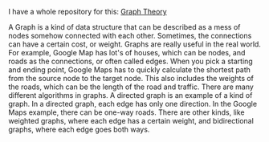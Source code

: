 I have a whole repository for this: [Graph Theory](https://github.com/nishantc1527/Graph-Theory)

A Graph is a kind of data structure that can be described as a mess of nodes somehow connected with each other. Sometimes, the connections can have a certain cost,
or weight. Graphs are really useful in the real world. For example, Google Map has lot's of houses, which can be nodes, and roads as the connections, or often
called edges. When you pick a starting and ending point, Google Maps has to quickly calculate the shortest path from the source node to the target node. This also
includes the weights of the roads, which can be the length of the road and traffic. There are many different algorithms in graphs. A directed graph is an example of
a kind of graph. In a directed graph, each edge has only one direction. In the Google Maps example, there can be one-way roads. There are other kinds, like weighted
graphs, where each edge has a certain weight, and bidirectional graphs, where each edge goes both ways.